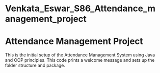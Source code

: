 # Venkata_Eswar_S86_Attendance_management_project


# Attendance Management Project

This is the initial setup of the Attendance Management System using Java and OOP principles. This code prints a welcome message and sets up the folder structure and package.

